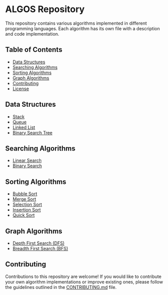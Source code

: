 # ALGOS Repository

This repository contains various algorithms implemented in different programming languages. Each algorithm has its own file with a description and code implementation.

## Table of Contents

- [Data Structures](#data-structures)
- [Searching Algorithms](#searching-algorithms)
- [Sorting Algorithms](#sorting-algorithms)
- [Graph Algorithms](#graph-algorithms)
- [Contributing](#contributing)
- [License](#license)

## Data Structures

- [Stack](stack.js)
- [Queue](queue.js)
- [Linked List](linked_list.py)
- [Binary Search Tree](binary_search_tree.java)

## Searching Algorithms

- [Linear Search](linear_search.cpp)
- [Binary Search](binary_search.py)

## Sorting Algorithms

- [Bubble Sort](bubble_sort.rb)
- [Merge Sort](merge_sort.c)
- [Selection Sort](selection_sort.java)
- [Insertion Sort](insertion_sort.py)
- [Quick Sort](quick_sort.js)

## Graph Algorithms

- [Depth First Search (DFS)](dfs.cpp)
- [Breadth First Search (BFS)](bfs.py)

## Contributing

Contributions to this repository are welcome! If you would like to contribute your own algorithm implementations or improve existing ones, please follow the guidelines outlined in the [CONTRIBUTING.md](CONTRIBUTING.md) file.


